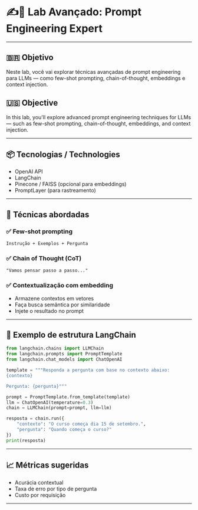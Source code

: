 # ✍️🧠 Lab Avançado: Prompt Engineering Expert

---

## 🇧🇷 Objetivo

Neste lab, você vai explorar técnicas avançadas de prompt engineering para LLMs — como few-shot prompting, chain-of-thought, embeddings e context injection.

## 🇺🇸 Objective

In this lab, you'll explore advanced prompt engineering techniques for LLMs — such as few-shot prompting, chain-of-thought, embeddings, and context injection.

---

## 📦 Tecnologias / Technologies

- OpenAI API
- LangChain
- Pinecone / FAISS (opcional para embeddings)
- PromptLayer (para rastreamento)

---

## 📌 Técnicas abordadas

### ✅ Few-shot prompting

```plaintext
Instrução + Exemplos + Pergunta
```

### ✅ Chain of Thought (CoT)

```plaintext
"Vamos pensar passo a passo..."
```

### ✅ Contextualização com embedding

* Armazene contextos em vetores
* Faça busca semântica por similaridade
* Injete o resultado no prompt

---

## 🧪 Exemplo de estrutura LangChain

```python
from langchain.chains import LLMChain
from langchain.prompts import PromptTemplate
from langchain.chat_models import ChatOpenAI

template = """Responda a pergunta com base no contexto abaixo:
{contexto}

Pergunta: {pergunta}"""

prompt = PromptTemplate.from_template(template)
llm = ChatOpenAI(temperature=0.3)
chain = LLMChain(prompt=prompt, llm=llm)

resposta = chain.run({
    "contexto": "O curso começa dia 15 de setembro.",
    "pergunta": "Quando começa o curso?"
})
print(resposta)
```

---

## 📈 Métricas sugeridas

* Acurácia contextual
* Taxa de erro por tipo de pergunta
* Custo por requisição

---

